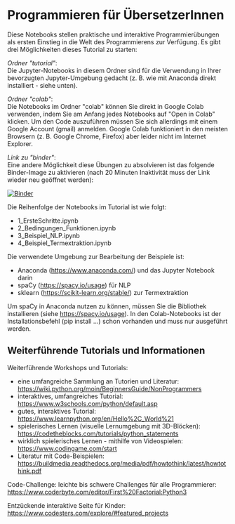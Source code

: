 # Programmieren für ÜbersetzerInnen 

Diese Notebooks stellen praktische und interaktive Programmierübungen als ersten Einstieg in die Welt des Programmierens zur Verfügung. Es gibt drei Möglichkeiten dieses Tutorial zu starten: 

*Ordner "tutorial"*: <br>
Die Jupyter-Notebooks in diesem Ordner sind für die Verwendung in Ihrer bevorzugten Jupyter-Umgebung gedacht (z. B. wie mit Anaconda direkt installiert - siehe unten). 

*Ordner "colab"*: <br>
Die Notebooks im Ordner "colab" können Sie direkt in Google Colab verwenden, indem Sie am Anfang jedes Notebooks auf "Open in Colab" klicken. Um den Code auszuführen müssen Sie sich allerdings mit einem Google Account (gmail) anmelden. Google Colab funktioniert in den meisten Browsern (z. B. Google Chrome, Firefox) aber leider nicht im Internet Explorer. 

*Link zu "binder"*:<br>
Eine andere Möglichkeit diese Übungen zu absolvieren ist das folgende Binder-Image zu aktivieren (nach 20 Minuten Inaktivität muss der Link wieder neu geöffnet werden):

[![Binder](https://mybinder.org/badge_logo.svg)](https://mybinder.org/v2/gh/dgromann/ProgrammingForTranslators/master)

Die Reihenfolge der Notebooks im Tutorial ist wie folgt: 
* 1_ErsteSchritte.ipynb
* 2_Bedingungen_Funktionen.ipynb
* 3_Beispiel_NLP.ipynb
* 4_Beispiel_Termextraktion.ipynb

Die verwendete Umgebung zur Bearbeitung der Beispiele ist:
* Anaconda (https://www.anaconda.com/) und das Jupyter Notebook darin
* spaCy (https://spacy.io/usage) für NLP
* sklearn (https://scikit-learn.org/stable/) zur Termextraktion

Um spaCy in Anaconda nutzen zu können, müssen Sie die Bibliothek installieren (siehe https://spacy.io/usage). In den Colab-Notebooks ist der Installationsbefehl (pip install ...) schon vorhanden und muss nur ausgeführt werden. 

## Weiterführende Tutorials und Informationen 

Weiterführende Workshops und Tutorials: 
* eine umfangreiche Sammlung an Tutorien und Literatur: https://wiki.python.org/moin/BeginnersGuide/NonProgrammers
* interaktives, umfangreiches Tutorial: https://www.w3schools.com/python/default.asp
* gutes, interaktives Tutorial: https://www.learnpython.org/en/Hello%2C_World%21
* spielerisches Lernen (visuelle Lernumgebung mit 3D-Blöcken): https://codetheblocks.com/tutorials/python_statements
* wirklich spielerisches Lernen - mithilfe von Videospielen: https://www.codingame.com/start 
* Literatur mit Code-Beispielen: https://buildmedia.readthedocs.org/media/pdf/howtothink/latest/howtothink.pdf 

Code-Challenge: 
leichte bis schwere Challenges für alle Programmierer: https://www.coderbyte.com/editor/First%20Factorial:Python3 

Entzückende interaktive Seite für Kinder: 
https://www.codesters.com/explore/#featured_projects 
  

